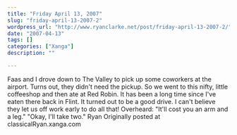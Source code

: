 ```yaml
---
title: "Friday April 13, 2007"
slug: "friday-april-13-2007-2"
wordpress_url: "http://www.ryanclarke.net/post/friday-april-13-2007-2/"
date: "2007-04-13"
tags: []
categories: ["Xanga"]
description: ""

---
```


Faas and I drove down to The Valley to pick up some coworkers at the airport. Turns out, they didn't need the pickup. So we went to this nifty, little coffeeshop and then ate at Red Robin. It has been a long time since I've eaten there back in Flint. It turned out to be a good drive.
I can't believe they let us off work early to do all that!
Overheard:
"It'll cost you an arm and a leg."
"Okay, I'll take two."
Ryan
Originally posted at classicalRyan.xanga.com
